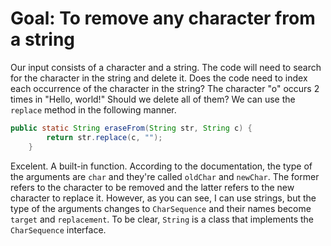 # Goal: To remove any character from a string

Our input consists of a character and a string. The code will need to search for the character in the string and delete it. Does the code need to index each occurrence of the character in the string? The character "o" occurs 2 times in "Hello, world!" Should we delete all of them? We can use the ```replace``` method in the following manner.

```java
public static String eraseFrom(String str, String c) {
        return str.replace(c, "");
    }
```

Excelent. A built-in function.
According to the documentation, the type of the arguments are ```char``` and they're called ```oldChar``` and ```newChar```. The former refers to the character to be removed and the latter refers to the new character to replace it. However, as you can see, I can use strings, but the type of the arguments changes to ```CharSequence``` and their names become ```target``` and ```replacement```. To be clear, ```String``` is a class that implements the ```CharSequence``` interface.
